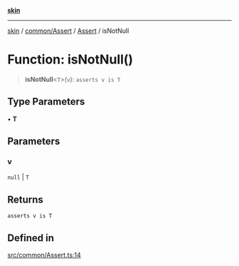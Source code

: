 [**skin**](../../../../../README.md)

***

[skin](../../../../../modules.md) / [common/Assert](../../../README.md) / [Assert](../README.md) / isNotNull

# Function: isNotNull()

> **isNotNull**\<`T`\>(`v`): `asserts v is T`

## Type Parameters

• **T**

## Parameters

### v

`null` | `T`

## Returns

`asserts v is T`

## Defined in

[src/common/Assert.ts:14](https://github.com/sei-12/skin/blob/81c96f7bf20bc69580a253172a69c2bb254ec862/src/common/Assert.ts#L14)
